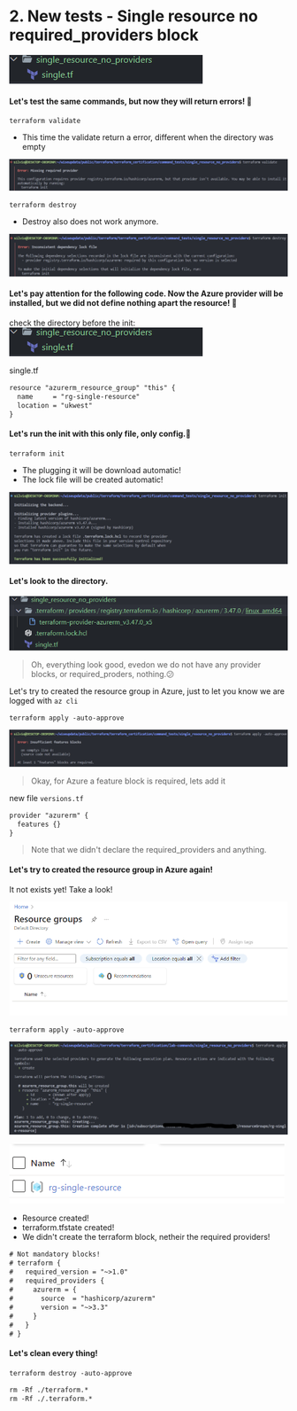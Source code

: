 # 2. New tests - Single resource no required_providers block

![](assets/20230315_124838_image.png)

#### Let's test the same commands, but now they will return errors! 👀️

```
terraform validate
```

- This time the validate return a error, different when the directory was empty

![](assets/20230315_125059_image.png)

```
terraform destroy
```

- Destroy also does not work anymore.

![](assets/20230315_125533_image.png)

#### Let's pay attention for the following code. Now the Azure provider will be installed, but we did not define nothing apart the resource! 👀️

check the directory before the init:
![](assets/20230315_124838_image.png)

single.tf

```
resource "azurerm_resource_group" "this" {
  name     = "rg-single-resource"
  location = "ukwest"
}
```

#### Let's run the init with this only file, only config.👀️

```
terraform init
```

- The plugging it will be download automatic!
- The lock file will be created automatic!

![](assets/20230315_130644_image.png)

#### Let's look to the directory.

![](assets/20230315_130908_image.png)

> Oh, everything look good, evedon we do not have any provider blocks, or required_proders, nothing.😕

Let's try to created the resource group in Azure, just to let you know we are logged with  `az cli`

```
terraform apply -auto-approve
```

![](assets/20230315_131904_image.png)

> Okay, for Azure a feature block is required, lets add it

new file `versions.tf`

```
provider "azurerm" {
  features {}
}
```

> Note that we didn't declare the required_providers and anything.

#### Let's try to created the resource group in Azure again!

It not exists yet! Take a look!

![](assets/20230315_145549_image.png)

```
terraform apply -auto-approve
```

![](assets/20230315_150346_image.png)

![](assets/20230315_150424_image.png)

- Resource created!
- terraform.tfstate created!
- We didn't create the terraform block, netheir the required providers!

```
# Not mandatory blocks!
# terraform {
#   required_version = "~>1.0"
#   required_providers {
#     azurerm = {
#       source  = "hashicorp/azurerm"
#       version = "~>3.3"
#     }
#   }
# }
```

#### Let's clean every thing!

```
terraform destroy -auto-approve
```

```
rm -Rf ./terraform.*
rm -Rf ./.terraform.*
```
